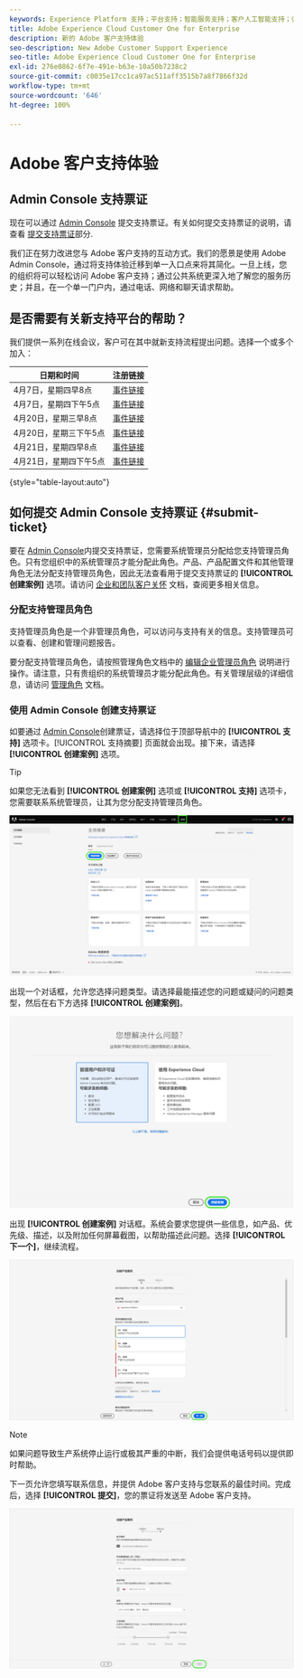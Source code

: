 ```yaml
---
keywords: Experience Platform 支持；平台支持；智能服务支持；客户人工智能支持；归因人工智能支持；rtcdp 支持；提交支持票证；客户支持
title: Adobe Experience Cloud Customer One for Enterprise
description: 新的 Adobe 客户支持体验
seo-description: New Adobe Customer Support Experience
seo-title: Adobe Experience Cloud Customer One for Enterprise
exl-id: 276e0862-6f7e-491e-b63e-10a50b7238c2
source-git-commit: c0035e17cc1ca97ac511aff3515b7a8f7866f32d
workflow-type: tm+mt
source-wordcount: '646'
ht-degree: 100%

---
```


# Adobe 客户支持体验

## Admin Console 支持票证

现在可以通过 [Admin Console](https://adminconsole.adobe.com/) 提交支持票证。有关如何提交支持票证的说明，请查看 [提交支持票证](#submit-ticket)部分.

我们正在努力改进您与 Adobe 客户支持的互动方式。我们的愿景是使用 Adobe Admin Console，通过将支持体验迁移到单一入口点来将其简化。一旦上线，您的组织将可以轻松访问 Adobe 客户支持；通过公共系统更深入地了解您的服务历史；并且，在一个单一门户内，通过电话、网络和聊天请求帮助。

## 是否需要有关新支持平台的帮助？

我们提供一系列在线会议，客户可在其中就新支持流程提出问题。选择一个或多个加入：

| 日期和时间 | 注册链接 |
|--- |--- |
| 4月7日，星期四早8点 | [事件链接](https://event.on24.com/wcc/r/3723732/5288A3B031AD858BF241EB0C0057CD85) |
| 4月7日，星期四下午5点 | [事件链接](https://event.on24.com/wcc/r/3723733/286EFEA9E8D9B6BB49464862F5414B8C) |
| 4月20日，星期三早8点 | [事件链接](https://event.on24.com/wcc/r/3712143/05DAF046E4BB864E7C313B056ADE4EB2) |
| 4月20日，星期三下午5点 | [事件链接](https://event.on24.com/wcc/r/3723740/A9EDA45FA61D3FFC4BF713419B677F16) |
| 4月21日，星期四早8点 | [事件链接](https://event.on24.com/wcc/r/3723741/C7EBCD38583D4D7AFCBD56029EB17C98) |
| 4月21日，星期四下午5点 | [事件链接](https://event.on24.com/wcc/r/3723743/6F41ED2648A621F1419A56F0A52F4446) |

{style=&quot;table-layout:auto&quot;}

## 如何提交 Admin Console 支持票证 {#submit-ticket}

要在 [Admin Console](https://adminconsole.adobe.com/)内提交支持票证，您需要系统管理员分配给您支持管理员角色。只有您组织中的系统管理员才能分配此角色。产品、产品配置文件和其他管理角色无法分配支持管理员角色，因此无法查看用于提交支持票证的 **[!UICONTROL 创建案例]** 选项。请访问 [企业和团队客户关怀](customer-care.md) 文档，查阅更多相关信息。

### 分配支持管理员角色

支持管理员角色是一个非管理员角色，可以访问与支持有关的信息。支持管理员可以查看、创建和管理问题报告。

要分配支持管理员角色，请按照管理角色文档中的 [编辑企业管理员角色](admin-roles.md#add-admin-teams) 说明进行操作。请注意，只有贵组织的系统管理员才能分配此角色。有关管理层级的详细信息，请访问 [管理角色](admin-roles.md) 文档。

### 使用 Admin Console 创建支持票证

如要通过 [Admin Console](https://adminconsole.adobe.com/)创建票证，请选择位于顶部导航中的 **[!UICONTROL 支持]** 选项卡。[!UICONTROL 支持摘要] 页面就会出现。接下来，请选择 **[!UICONTROL 创建案例]** 选项。

>[!TIP]
>
> 如果您无法看到 **[!UICONTROL 创建案例]** 选项或 **[!UICONTROL 支持]** 选项卡，您需要联系系统管理员，让其为您分配支持管理员角色。

![Admin Console 支持选项卡](./assets/Support.png)

出现一个对话框，允许您选择问题类型。请选择最能描述您的问题或疑问的问题类型，然后在右下方选择 **[!UICONTROL 创建案例]**。

![选择问题](./assets/select-case-type.png)

出现 **[!UICONTROL 创建案例]** 对话框。系统会要求您提供一些信息，如产品、优先级、描述，以及附加任何屏幕截图，以帮助描述此问题。选择 **[!UICONTROL 下一个]**，继续流程。

![创建案例](./assets/create_case.png)

>[!NOTE]
>
> 如果问题导致生产系统停止运行或极其严重的中断，我们会提供电话号码以提供即时帮助。

下一页允许您填写联系信息，并提供 Adobe 客户支持与您联系的最佳时间。完成后，选择 **[!UICONTROL 提交]**，您的票证将发送至 Adobe 客户支持。

![提交票证](./assets/submit_case.png)

<!--

## What About the Legacy Systems?

New Tickets/Cases will no longer be able to be submitted in legacy systems as of May 11th.  The [Admin Console](https://adminconsole.adobe.com/) will be used to submit new tickets/cases.

### Existing Tickets/Cases

* Between May 11th and May 20th the legacy systems will remain available to work existing tickets/cases to completion.
* Beginning May 20th the support team will migrate remaining open cases from the legacy systems to the new support experience.  You will receive an email notification regarding how to contact support to continue to work these cases.
-->
